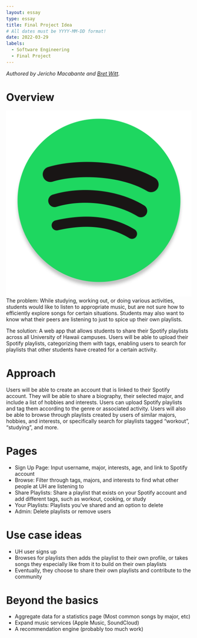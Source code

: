 ```yaml
---
layout: essay
type: essay
title: Final Project Idea
# All dates must be YYYY-MM-DD format!
date: 2022-03-29
labels:
  - Software Engineering
  - Final Project
---
```

_Authored by Jericho Macabante and [Bret Witt](https://bretwitt.github.io/)._

# Overview
<img class ="ui medium right floated rounded image" src="/images/spotify-logo.png">
The problem:
While studying, working out, or doing various activities, students would like to listen to appropriate music, but are not sure how to efficiently explore songs for certain situations. Students may also want to know what their peers are listening to just to spice up their own playlists.


The solution:
A web app that allows students to share their Spotify playlists across all University of Hawaii campuses. Users will be able to upload their Spotify playlists, categorizing them with tags, enabling users to search for playlists that other students have created for a certain activity.

# Approach
Users will be able to create an account that is linked to their Spotify account. They will be able to share a biography, their selected major, and include a list of hobbies and interests. Users can upload Spotify playlists and tag them according to the genre or associated activity. Users will also be able to browse through playlists created by users of similar majors, hobbies, and interests, or specifically search for playlists tagged “workout”, “studying”, and more.

# Pages
- Sign Up Page: Input username, major, interests, age, and link to Spotify account
- Browse: Filter through tags, majors, and interests to find what other people at UH are listening to
- Share Playlists: Share a playlist that exists on your Spotify account and add different tags, such as workout, cooking, or study
- Your Playlists: Playlists you’ve shared and an option to delete
- Admin: Delete playlists or remove users

# Use case ideas
- UH user signs up 
- Browses for playlists then adds the playlist to their own profile, or takes songs they especially like from it to build on their own playlists
- Eventually, they choose to share their own playlists and contribute to the community

# Beyond the basics
- Aggregate data for a statistics page (Most common songs by major, etc)
- Expand music services (Apple Music, SoundCloud)
- A recommendation engine (probably too much work)



